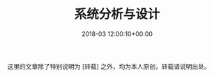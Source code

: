 ﻿---
layout: post
title: 系统分析与设计
date: 2018-03 12:00:10+00:00
categories: 日志
tags: 博客
---

这里的文章除了特别说明为 [转载] 之外，均为本人原创，转载请说明出处。


